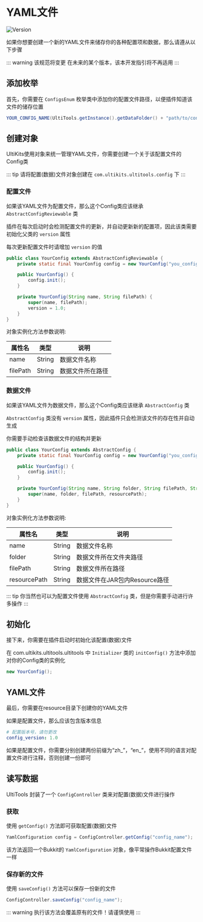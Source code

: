 # YAML文件

![Version](https://img.shields.io/badge/UltiTools-4.3.0%20--%205.2.1-616ae5?style=for-the-badge)

如果你想要创建一个新的YAML文件来储存你的各种配置项和数据，那么请遵从以下步骤

::: warning 该规范将变更
在未来的某个版本，该本开发指引将不再适用
:::

## 添加枚举
首先，你需要在 ` ConfigsEnum ` 枚举类中添加你的配置文件路径，以便插件知道该文件的储存位置

```java
YOUR_CONFIG_NAME(UltiTools.getInstance().getDataFolder() + "path/to/config.yml"),
```

## 创建对象

UltiKits使用对象来统一管理YAML文件，你需要创建一个关于该配置文件的Config类

::: tip
请将配置(数据)文件对象创建在 ` com.ultikits.ultitools.config ` 下
:::

### 配置文件
如果该YAML文件为配置文件，那么这个Config类应该继承 ` AbstractConfigReviewable ` 类

插件在每次启动时会检测配置文件的更新，并自动更新新的配置项，因此该类需要初始化父类的 ` version ` 属性

每次更新配置文件时请增加 ` version ` 的值

```java
public class YourConfig extends AbstractConfigReviewable {
    private static final YourConfig config = new YourConfig("you_config_name", ConfigsEnum.YOUR_CONFIG_NAME.toString());

    public YourConfig() {
        config.init();
    }

    private YourConfig(String name, String filePath) {
        super(name, filePath);
        version = 1.0;
    }
}
```

对象实例化方法参数说明:

| 属性名          | 类型     | 说明                   |
|--------------|--------|----------------------|
| name         | String | 数据文件名称               |
| filePath     | String | 数据文件所在路径             |

### 数据文件
如果该YAML文件为数据文件，那么这个Config类应该继承 ` AbstractConfig ` 类

` AbstractConfig ` 类没有 ` version ` 属性，因此插件只会检测该文件的存在性并自动生成

你需要手动检查该数据文件的结构并更新

```java
public class YourConfig extends AbstractConfig {
    private static final YourConfig config = new YourConfig("you_config_name", UltiTools.getInstance().getDataFolder().toString(), ConfigsEnum.YOUR_CONFIG_NAME.toString(), "you_data_name.yml");

    public YourConfig() {
        config.init();
    }

    private YourConfig(String name, String folder, String filePath, String resourcePath) {
        super(name, folder, filePath, resourcePath);
    }
}
```

对象实例化方法参数说明:

| 属性名          | 类型     | 说明                   |
|--------------|--------|----------------------|
| name         | String | 数据文件名称               |
| folder       | String | 数据文件所在文件夹路径          |
| filePath     | String | 数据文件所在路径             |
| resourcePath | String | 数据文件在JAR包内Resource路径 |

::: tip
你当然也可以为配置文件使用 ` AbstractConfig ` 类，但是你需要手动进行许多操作
:::

## 初始化

接下来，你需要在插件启动时初始化该配置(数据)文件

在 com.ultikits.ultitools.ultitools 中 ` Initializer ` 类的 ` initConfig() ` 方法中添加对你的Config类的实例化

```java
new YourConfig();
```

## YAML文件
最后，你需要在resource目录下创建你的YAML文件

如果是配置文件，那么应该包含版本信息

```yaml
# 配置版本号，请勿更改 
config_version: 1.0
```

如果是配置文件，你需要分别创建两份前缀为“zh_”，“en_”，使用不同的语言对配置文件进行注释，否则创建一份即可

## 读写数据

UltiTools 封装了一个 ` ConfigController ` 类来对配置(数据)文件进行操作

### 获取
使用 ` getConfig() ` 方法即可获取配置(数据)文件

```java
YamlConfiguration config = ConfigController.getConfig("config_name");
```

该方法返回一个Bukkit的 ` YamlConfiguration ` 对象，像平常操作Bukkit配置文件一样

### 保存新的文件
使用 ` saveConfig() ` 方法可以保存一份新的文件

```java
ConfigController.saveConfig("config_name");
```

::: warning
执行该方法会覆盖原有的文件！请谨慎使用
:::